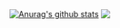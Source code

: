 <a href="https://github.com/anuraghazra/github-readme-stats"><img align="center" src="https://github-readme-stats-beta-rust-25.vercel.app/api?username=keycode17&show_icons=true&include_all_commits=true&theme=transparent&hide_border=false" alt="Anurag's github stats" /></a> <a href="https://github.com/anuraghazra/github-readme-stats"><img align="center" src="https://github-readme-stats-beta-rust-25.vercel.app/api/top-langs/?username=keycode17&layout=compact&theme=buefy&hide_border=true" /></a>
<!--
**KeyCode17/KeyCode17** is a ✨ _special_ ✨ repository because its `README.md` (this file) appears on your GitHub profile.

Here are some ideas to get you started:

- 🔭 I’m currently working on ...
- 🌱 I’m currently learning ...
- 👯 I’m looking to collaborate on ...
- 🤔 I’m looking for help with ...
- 💬 Ask me about ...
- 📫 How to reach me: ...
- 😄 Pronouns: ...
- ⚡ Fun fact: ...
-->
